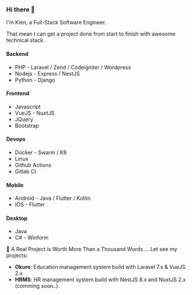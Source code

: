 ### Hi there 👋

I'm Kien, a Full-Stack Software Engineer.

That mean I can get a project done from start to finish with awesome technical stack.

#### Backend
- PHP - Laravel / Zend / Codeigniter / Wordpress
- Nodejs - Express / NestJS
- Python - Django

#### Frontend
- Javascript
- VueJS - NuxtJS
- JQuery
- Bootstrap

#### Devops
- Docker - Swarm / K8
- Linux
- Github Actions
- Gitlab CI

#### Mobile
- Android - Java / Flutter / Kotlin
- IOS - Flutter

#### Desktop
- Java
- C# - Winform


🌱 A Real Project is Worth More Than a Thousand Words ...
Let see my projects:
- **Okuro**: Education management system build with Laravel 7.x & VueJS 2.x 
- **HRMS**: HR management system build with NestJS 8.x and NuxtJS 2.x (comming soon..).



